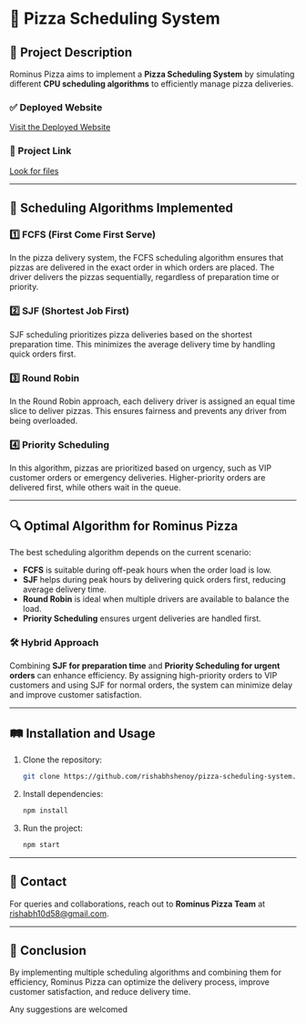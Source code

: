 # 🍕 Pizza Scheduling System

## 🎯 Project Description
Rominus Pizza aims to implement a **Pizza Scheduling System** by simulating different **CPU scheduling algorithms** to efficiently manage pizza deliveries.

### ✅ Deployed Website
[Visit the Deployed Website](https://rominospizza.netlify.app/)

### 📂 Project Link
[Look for files](https://github.com/CodingEnthusiastic/Rominos-Pizza-OS)

---

## 🚀 Scheduling Algorithms Implemented

### 1️⃣ **FCFS (First Come First Serve)**
In the pizza delivery system, the FCFS scheduling algorithm ensures that pizzas are delivered in the exact order in which orders are placed. The driver delivers the pizzas sequentially, regardless of preparation time or priority.

### 2️⃣ **SJF (Shortest Job First)**
SJF scheduling prioritizes pizza deliveries based on the shortest preparation time. This minimizes the average delivery time by handling quick orders first.

### 3️⃣ **Round Robin**
In the Round Robin approach, each delivery driver is assigned an equal time slice to deliver pizzas. This ensures fairness and prevents any driver from being overloaded.

### 4️⃣ **Priority Scheduling**
In this algorithm, pizzas are prioritized based on urgency, such as VIP customer orders or emergency deliveries. Higher-priority orders are delivered first, while others wait in the queue.

---

## 🔍 Optimal Algorithm for Rominus Pizza
The best scheduling algorithm depends on the current scenario:
- **FCFS** is suitable during off-peak hours when the order load is low.
- **SJF** helps during peak hours by delivering quick orders first, reducing average delivery time.
- **Round Robin** is ideal when multiple drivers are available to balance the load.
- **Priority Scheduling** ensures urgent deliveries are handled first.

### 🛠️ Hybrid Approach
Combining **SJF for preparation time** and **Priority Scheduling for urgent orders** can enhance efficiency. By assigning high-priority orders to VIP customers and using SJF for normal orders, the system can minimize delay and improve customer satisfaction.

---

## 🛤️ Installation and Usage
1. Clone the repository:
   ```bash
   git clone https://github.com/rishabhshenoy/pizza-scheduling-system.git
   ```
2. Install dependencies:
   ```bash
   npm install
   ```
3. Run the project:
   ```bash
   npm start
   ```

---

## 📧 Contact
For queries and collaborations, reach out to **Rominus Pizza Team** at rishabh10d58@gmail.com.

---

## 🎯 Conclusion
By implementing multiple scheduling algorithms and combining them for efficiency, Rominus Pizza can optimize the delivery process, improve customer satisfaction, and reduce delivery time.

Any suggestions are welcomed
